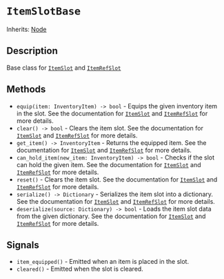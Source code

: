 # `ItemSlotBase`

Inherits: [Node](https://docs.godotengine.org/en/stable/classes/class_node.html)

## Description

Base class for [`ItemSlot`](./item_slot.md) and [`ItemRefSlot`](./item_ref_slot.md)

## Methods

* `equip(item: InventoryItem) -> bool` - Equips the given inventory item in the slot. See the documentation for [`ItemSlot`](./item_slot.md) and [`ItemRefSlot`](./item_ref_slot.md) for more details.
* `clear() -> bool` - Clears the item slot. See the documentation for [`ItemSlot`](./item_slot.md) and [`ItemRefSlot`](./item_ref_slot.md) for more details.
* `get_item() -> InventoryItem` - Returns the equipped item. See the documentation for [`ItemSlot`](./item_slot.md) and [`ItemRefSlot`](./item_ref_slot.md) for more details.
* `can_hold_item(new_item: InventoryItem) -> bool` - Checks if the slot can hold the given item. See the documentation for [`ItemSlot`](./item_slot.md) and [`ItemRefSlot`](./item_ref_slot.md) for more details.
* `reset()` - Clears the item slot. See the documentation for [`ItemSlot`](./item_slot.md) and [`ItemRefSlot`](./item_ref_slot.md) for more details.
* `serialize() -> Dictionary` - Serializes the item slot into a dictionary. See the documentation for [`ItemSlot`](./item_slot.md) and [`ItemRefSlot`](./item_ref_slot.md) for more details.
* `deserialize(source: Dictionary) -> bool` - Loads the item slot data from the given dictionary. See the documentation for [`ItemSlot`](./item_slot.md) and [`ItemRefSlot`](./item_ref_slot.md) for more details.

## Signals

* `item_equipped()` - Emitted when an item is placed in the slot.
* `cleared()` - Emitted when the slot is cleared.